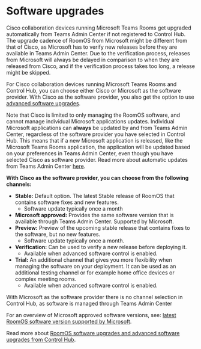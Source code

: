 # Software upgrades

Cisco collaboration devices running Microsoft Teams Rooms get upgraded automatically from Teams Admin Center if not registered to Control Hub. The upgrade cadence of RoomOS from Microsoft might be different from that of Cisco, as Microsoft has to verify new releases before they are available in Teams Admin Center. Due to the verification process, releases from Microsoft will always be delayed in comparison to when they are released from Cisco, and if the verification process takes too long, a release might be skipped.

For Cisco collaboration devices running Microsoft Teams Rooms and Control Hub, you can choose either Cisco or Microsoft as the software provider. With Cisco as the software provider, you also get the option to use [advanced software upgrades](https://help.webex.com/idba5c/#Cisco_Reference.dita_7275e9c5-314e-4fb3-92d5-a2c40c47ffb0).

Note that Cisco is limited to only managing the RoomOS software, and cannot manage individual Microsoft applications updates. Individual Microsoft applications can **always** be updated by and from Teams Admin Center, regardless of the software provider you have selected in Control Hub. This means that if a new Microsoft application is released, like the Microsoft Teams Rooms application, the application will be updated based on your preferences in Teams Admin Center, even though you have selected Cisco as software provider. Read more about automatic updates from Teams Admin Center [here](https://learn.microsoft.com/en-us/microsoftteams/devices/remote-update#automatic-updates).

**With Cisco as the software provider, you can choose from the following channels:**

* **Stable:** Default option. The latest Stable release of RoomOS that contains software fixes and new features.
  * Software update typically once a month
* **Microsoft approved:** Provides the same software version that is available through Teams Admin Center. Supported by Microsoft.
* **Preview:** Preview of the upcoming stable release that contains fixes to the software, but no new features.
  *	Software update typically once a month.
* **Verification:** Can be used to verify a new release before deploying it. 
  *	Available when advanced software control is enabled.
* **Trial:** An additional channel that gives you more flexibility when managing the software on your deployment. It can be used as an additional testing channel or for example home office devices or complex meeting rooms.
  *	Available when advanced software control is enabled.

With Microsoft as the software provider there is no channel selection in Control Hub, as software is managed through Teams Admin Center

For an overview of Microsoft approved software versions, see: [latest RoomOS software version supported by Microsoft](https://learn.microsoft.com/microsoftteams/devices/certified-hardware-android?tabs=firmware#cisco).

Read more about [RoomOS software upgrades and advanced software upgrades from Control Hub](https://help.webex.com/idba5c/). 

